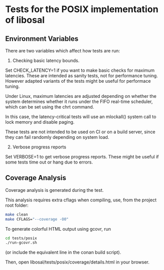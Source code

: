 # Tests for the POSIX implementation of libosal

## Environment Variables

There are two variables which affect how tests are run:

1. Checking basic latency bounds.

Set CHECK_LATENCY=1 if you want to make basic checks for maximum
latencies. These are intended as sanity tests, not for performance
tuning. However adapted variants of the tests might
be useful for performace tuning.

Under Linux, maximum latencies are adjusted depending on whether
the system determines whether it runs under the FIFO
real-time scheduler, which can be set using the chrt command.

In this case, the latency-critical tests will use an mlockall() system
call to lock memory and disable paging.


These tests are not intended to be used on CI or on a build
server, since they can fail randomly depending on system load.

2. Verbose progress reports

Set VERBOSE=1 to get verbose progress reports. These might be
useful if some tests time out or hang due to errors.


## Coverage Analysis

Coverage analysis is generated during the test.

This analysis requires extra cflags when compiling,
use, from the project root folder:

````bash
make clean
make CFLAGS="--coverage -O0"
````

To generate colorful HTML output using gcovr, run

````bash
cd tests/posix
./run-gcovr.sh
````

(or include the equivalent line in the conan build script).

Then, open libosal/tests/posix/coverage/details.html
in your browser.
